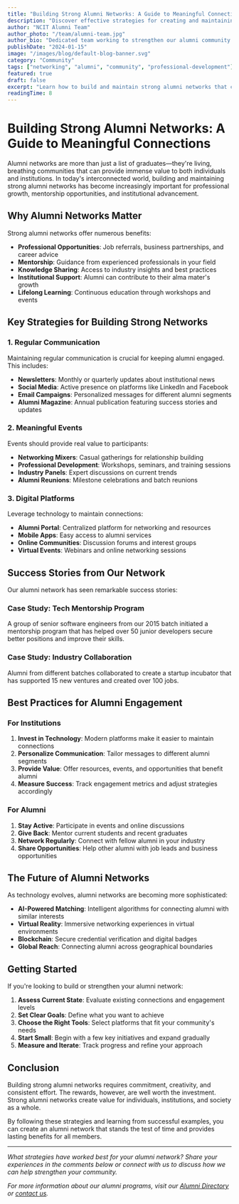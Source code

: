 ```yaml
---
title: "Building Strong Alumni Networks: A Guide to Meaningful Connections"
description: "Discover effective strategies for creating and maintaining strong alumni networks that benefit both graduates and institutions. Learn from successful examples and practical tips."
author: "NCIT Alumni Team"
author_photo: "/team/alumni-team.jpg"
author_bio: "Dedicated team working to strengthen our alumni community and foster meaningful connections."
publishDate: "2024-01-15"
image: "/images/blog/default-blog-banner.svg"
category: "Community"
tags: ["networking", "alumni", "community", "professional-development"]
featured: true
draft: false
excerpt: "Learn how to build and maintain strong alumni networks that create lasting value for graduates and institutions alike."
readingTime: 8
---
```


# Building Strong Alumni Networks: A Guide to Meaningful Connections

Alumni networks are more than just a list of graduates—they're living, breathing communities that can provide immense value to both individuals and institutions. In today's interconnected world, building and maintaining strong alumni networks has become increasingly important for professional growth, mentorship opportunities, and institutional advancement.

## Why Alumni Networks Matter

Strong alumni networks offer numerous benefits:

- **Professional Opportunities**: Job referrals, business partnerships, and career advice
- **Mentorship**: Guidance from experienced professionals in your field
- **Knowledge Sharing**: Access to industry insights and best practices
- **Institutional Support**: Alumni can contribute to their alma mater's growth
- **Lifelong Learning**: Continuous education through workshops and events

## Key Strategies for Building Strong Networks

### 1. Regular Communication

Maintaining regular communication is crucial for keeping alumni engaged. This includes:

- **Newsletters**: Monthly or quarterly updates about institutional news
- **Social Media**: Active presence on platforms like LinkedIn and Facebook
- **Email Campaigns**: Personalized messages for different alumni segments
- **Alumni Magazine**: Annual publication featuring success stories and updates

### 2. Meaningful Events

Events should provide real value to participants:

- **Networking Mixers**: Casual gatherings for relationship building
- **Professional Development**: Workshops, seminars, and training sessions
- **Industry Panels**: Expert discussions on current trends
- **Alumni Reunions**: Milestone celebrations and batch reunions

### 3. Digital Platforms

Leverage technology to maintain connections:

- **Alumni Portal**: Centralized platform for networking and resources
- **Mobile Apps**: Easy access to alumni services
- **Online Communities**: Discussion forums and interest groups
- **Virtual Events**: Webinars and online networking sessions

## Success Stories from Our Network

Our alumni network has seen remarkable success stories:

### Case Study: Tech Mentorship Program

A group of senior software engineers from our 2015 batch initiated a mentorship program that has helped over 50 junior developers secure better positions and improve their skills.

### Case Study: Industry Collaboration

Alumni from different batches collaborated to create a startup incubator that has supported 15 new ventures and created over 100 jobs.

## Best Practices for Alumni Engagement

### For Institutions

1. **Invest in Technology**: Modern platforms make it easier to maintain connections
2. **Personalize Communication**: Tailor messages to different alumni segments
3. **Provide Value**: Offer resources, events, and opportunities that benefit alumni
4. **Measure Success**: Track engagement metrics and adjust strategies accordingly

### For Alumni

1. **Stay Active**: Participate in events and online discussions
2. **Give Back**: Mentor current students and recent graduates
3. **Network Regularly**: Connect with fellow alumni in your industry
4. **Share Opportunities**: Help other alumni with job leads and business opportunities

## The Future of Alumni Networks

As technology evolves, alumni networks are becoming more sophisticated:

- **AI-Powered Matching**: Intelligent algorithms for connecting alumni with similar interests
- **Virtual Reality**: Immersive networking experiences in virtual environments
- **Blockchain**: Secure credential verification and digital badges
- **Global Reach**: Connecting alumni across geographical boundaries

## Getting Started

If you're looking to build or strengthen your alumni network:

1. **Assess Current State**: Evaluate existing connections and engagement levels
2. **Set Clear Goals**: Define what you want to achieve
3. **Choose the Right Tools**: Select platforms that fit your community's needs
4. **Start Small**: Begin with a few key initiatives and expand gradually
5. **Measure and Iterate**: Track progress and refine your approach

## Conclusion

Building strong alumni networks requires commitment, creativity, and consistent effort. The rewards, however, are well worth the investment. Strong alumni networks create value for individuals, institutions, and society as a whole.

By following these strategies and learning from successful examples, you can create an alumni network that stands the test of time and provides lasting benefits for all members.

---

*What strategies have worked best for your alumni network? Share your experiences in the comments below or connect with us to discuss how we can help strengthen your community.*

*For more information about our alumni programs, visit our [Alumni Directory](/alumni) or [contact us](/contact).*
